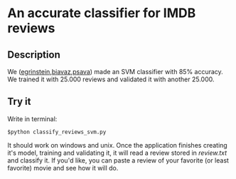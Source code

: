 # An accurate classifier for IMDB reviews
## Description
We ([egrinstein](https://github.com/egrinstein),[biavaz](https://github.com/biavaz),[psava](https://github.com/patricksava)) made an SVM classifier with 85%
accuracy. We trained it with 25.000 reviews and validated it with another 25.000.
 
## Try it
Write in terminal:

`$python classify_reviews_svm.py`

It should work on windows and unix.
Once the application finishes creating it's model, training and validating it, it 
will read a review stored in _review.txt_ and classify it. If you'd like, you can 
paste a review of your favorite (or least favorite) movie and see how it will do.
